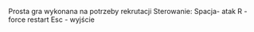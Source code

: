Prosta gra wykonana na potrzeby rekrutacji
Sterowanie:
Spacja- atak
R - force restart
Esc - wyjście



